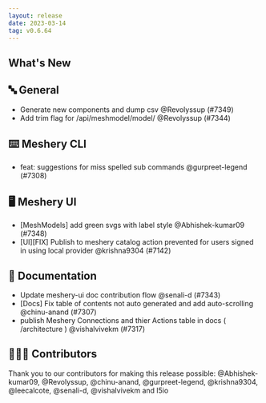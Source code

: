 ```yaml
---
layout: release
date: 2023-03-14
tag: v0.6.64
---
```


## What's New

## 🔤 General

- Generate new components and dump csv @Revolyssup (#7349)
- Add trim flag for /api/meshmodel/model/<modelname> @Revolyssup (#7344)

## ⌨️ Meshery CLI

- feat: suggestions for miss spelled sub commands @gurpreet-legend (#7308)

## 🖥 Meshery UI

- [MeshModels] add green svgs with label style @Abhishek-kumar09 (#7348)
- [UI][FIX] Publish to meshery catalog action prevented for users signed in using local provider @krishna9304 (#7142)

## 📖 Documentation

- Update meshery-ui doc contribution flow @senali-d (#7343)
- [Docs] Fix table of contents not auto generated and add auto-scrolling @chinu-anand (#7307)
- publish Meshery Connections and thier Actions table in docs ( /architecture ) @vishalvivekm (#7317)

## 👨🏽‍💻 Contributors

Thank you to our contributors for making this release possible:
@Abhishek-kumar09, @Revolyssup, @chinu-anand, @gurpreet-legend, @krishna9304, @leecalcote, @senali-d, @vishalvivekm and l5io
